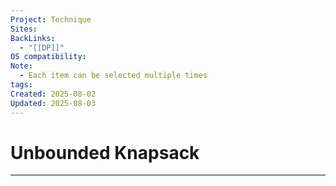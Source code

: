 ```yaml
---
Project: Technique
Sites: 
BackLinks:
  - "[[DP]]"
OS compatibility: 
Note:
  - Each item can be selected multiple times
tags: 
Created: 2025-08-02
Updated: 2025-08-03
---
```

# Unbounded Knapsack
---
